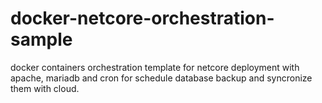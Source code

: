 # docker-netcore-orchestration-sample
docker containers orchestration template for netcore deployment with apache, mariadb and cron for schedule database backup and syncronize them with cloud.
